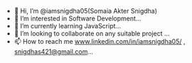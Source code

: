 - 👋 Hi, I’m @iamsnigdha05(Somaia Akter Snigdha)
- 👀 I’m interested in Software Development...
- 🌱 I’m currently learning JavaScript...
- 💞️ I’m looking to collaborate on any suitable project ...
- 📫 How to reach me www.linkedin.com/in/iamsnigdha05/  , snigdhas421@gmail.com...

<!---
iamsnigdha05/iamsnigdha05 is a ✨ special ✨ repository because its `README.md` (this file) appears on your GitHub profile.
You can click the Preview link to take a look at your changes.
--->
